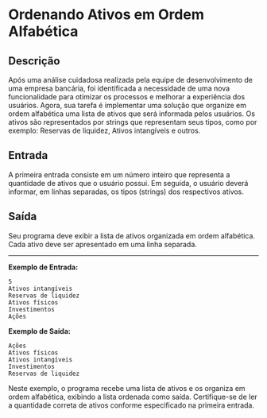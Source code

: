 # Ordenando Ativos em Ordem Alfabética

## Descrição

Após uma análise cuidadosa realizada pela equipe de desenvolvimento de uma empresa bancária, foi identificada a necessidade de uma nova funcionalidade para otimizar os processos e melhorar a experiência dos usuários. Agora, sua tarefa é implementar uma solução que organize em ordem alfabética uma lista de ativos que será informada pelos usuários. Os ativos são representados por strings que representam seus tipos, como por exemplo: Reservas de liquidez, Ativos intangíveis e outros.

## Entrada

A primeira entrada consiste em um número inteiro que representa a quantidade de ativos que o usuário possui. Em seguida, o usuário deverá informar, em linhas separadas, os tipos (strings) dos respectivos ativos.

## Saída

Seu programa deve exibir a lista de ativos organizada em ordem alfabética. Cada ativo deve ser apresentado em uma linha separada.

---

**Exemplo de Entrada:**

```
5
Ativos intangíveis
Reservas de liquidez
Ativos físicos
Investimentos
Ações
```

**Exemplo de Saída:**

```
Ações
Ativos físicos
Ativos intangíveis
Investimentos
Reservas de liquidez
```

Neste exemplo, o programa recebe uma lista de ativos e os organiza em ordem alfabética, exibindo a lista ordenada como saída. Certifique-se de ler a quantidade correta de ativos conforme especificado na primeira entrada.